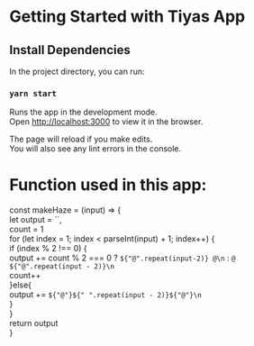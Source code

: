 # Getting Started with Tiyas App

## Install Dependencies

In the project directory, you can run:

### `yarn start`

Runs the app in the development mode.\
Open [http://localhost:3000](http://localhost:3000) to view it in the browser.

The page will reload if you make edits.\
You will also see any lint errors in the console.

# Function used in this app: 

const makeHaze = (input) => {\
    let output = ``,\
	count = 1\
	for (let index = 1; index < parseInt(input) + 1; index++) {\
		if (index % 2 !== 0) {\
			output +=  count % 2 === 0 ? `${"@".repeat(input-2)} @\n` : `@ ${"@".repeat(input - 2)}\n`\
			count++\
		}else{\
			output += `${"@"}${" ".repeat(input - 2)}${"@"}\n`\
		}\
	}\
	return output\
}
